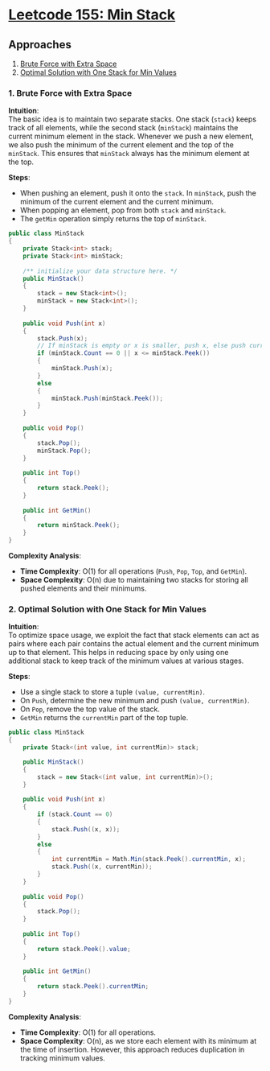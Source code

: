 # [Leetcode 155: Min Stack](https://leetcode.com/problems/min-stack/)

## Approaches
1. [Brute Force with Extra Space](#brute-force-with-extra-space)
2. [Optimal Solution with One Stack for Min Values](#optimal-solution-with-one-stack-for-min-values)

### 1. Brute Force with Extra Space

**Intuition**:  
The basic idea is to maintain two separate stacks. One stack (`stack`) keeps track of all elements, while the second stack (`minStack`) maintains the current minimum element in the stack. Whenever we push a new element, we also push the minimum of the current element and the top of the `minStack`. This ensures that `minStack` always has the minimum element at the top.

**Steps**:
- When pushing an element, push it onto the `stack`. In `minStack`, push the minimum of the current element and the current minimum.
- When popping an element, pop from both `stack` and `minStack`.
- The `getMin` operation simply returns the top of `minStack`.

```csharp
public class MinStack 
{
    private Stack<int> stack;
    private Stack<int> minStack;
    
    /** initialize your data structure here. */
    public MinStack() 
    {
        stack = new Stack<int>();
        minStack = new Stack<int>();
    }
    
    public void Push(int x) 
    {
        stack.Push(x);
        // If minStack is empty or x is smaller, push x, else push current min
        if (minStack.Count == 0 || x <= minStack.Peek())
        {
            minStack.Push(x);
        }
        else
        {
            minStack.Push(minStack.Peek());
        }
    }
    
    public void Pop() 
    {
        stack.Pop();
        minStack.Pop();
    }
    
    public int Top() 
    {
        return stack.Peek();
    }
    
    public int GetMin() 
    {
        return minStack.Peek();
    }
}
```

**Complexity Analysis**:
- **Time Complexity**: O(1) for all operations (`Push`, `Pop`, `Top`, and `GetMin`).
- **Space Complexity**: O(n) due to maintaining two stacks for storing all pushed elements and their minimums.

### 2. Optimal Solution with One Stack for Min Values

**Intuition**:  
To optimize space usage, we exploit the fact that stack elements can act as pairs where each pair contains the actual element and the current minimum up to that element. This helps in reducing space by only using one additional stack to keep track of the minimum values at various stages.

**Steps**:
- Use a single stack to store a tuple `(value, currentMin)`.
- On `Push`, determine the new minimum and push `(value, currentMin)`.
- On `Pop`, remove the top value of the stack.
- `GetMin` returns the `currentMin` part of the top tuple.

```csharp
public class MinStack 
{
    private Stack<(int value, int currentMin)> stack;

    public MinStack() 
    {
        stack = new Stack<(int value, int currentMin)>();
    }
    
    public void Push(int x) 
    {
        if (stack.Count == 0)
        {
            stack.Push((x, x));
        }
        else
        {
            int currentMin = Math.Min(stack.Peek().currentMin, x);
            stack.Push((x, currentMin));
        }
    }
    
    public void Pop() 
    {
        stack.Pop();
    }
    
    public int Top() 
    {
        return stack.Peek().value;
    }
    
    public int GetMin() 
    {
        return stack.Peek().currentMin;
    }
}
```

**Complexity Analysis**:
- **Time Complexity**: O(1) for all operations.
- **Space Complexity**: O(n), as we store each element with its minimum at the time of insertion. However, this approach reduces duplication in tracking minimum values.

